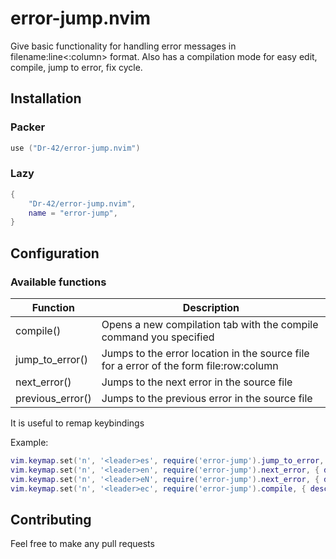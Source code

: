 # error-jump.nvim

Give basic functionality for handling error messages in filename:line<:column> format.
Also has a compilation mode for easy edit, compile, jump to error, fix cycle.

## Installation

### Packer
```lua
use ("Dr-42/error-jump.nvim")
```

### Lazy
```lua
{
    "Dr-42/error-jump.nvim",
    name = "error-jump",
}
```

## Configuration

### Available functions

| Function         | Description                                                                            |
|------------------|----------------------------------------------------------------------------------------|
| compile()        | Opens a new compilation tab with the compile command you specified                     |
| jump_to_error()  | Jumps to the error location in the source file for a error of the form file:row:column |
| next_error()     | Jumps to the next error in the source file                                             |
| previous_error() | Jumps to the previous error in the source file                                         |

It is useful to remap keybindings

Example:
```lua
vim.keymap.set('n', '<leader>es', require('error-jump').jump_to_error, { desc = '[E]rror [S]ource' })
vim.keymap.set('n', '<leader>en', require('error-jump').next_error, { desc = '[E]rror [N]ext' })
vim.keymap.set('n', '<leader>eN', require('error-jump').next_error, { desc = '[E]rror [N]previous' })
vim.keymap.set('n', '<leader>ec', require('error-jump').compile, { desc = '[E]rror [C]ompile' })
```

## Contributing

Feel free to make any pull requests

